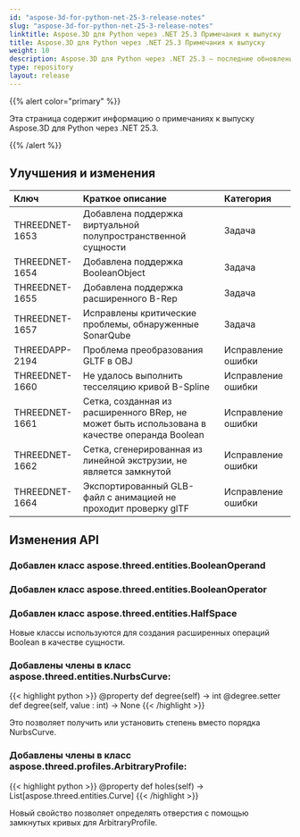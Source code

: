 ```yaml
---
id: "aspose-3d-for-python-net-25-3-release-notes"
slug: "aspose-3d-for-python-net-25-3-release-notes"
linktitle: Aspose.3D для Python через .NET 25.3 Примечания к выпуску
title: Aspose.3D для Python через .NET 25.3 Примечания к выпуску
weight: 10
description: Aspose.3D для Python через .NET 25.3 — последние обновления и исправления.
type: repository
layout: release
---
```


{{% alert color="primary" %}}

Эта страница содержит информацию о примечаниях к выпуску Aspose.3D для Python через .NET 25.3.

{{% /alert %}}
## **Улучшения и изменения**
|**Ключ**|**Краткое описание**|**Категория**|
| :- | :- | :- |
| THREEDNET-1653 | Добавлена поддержка виртуальной полупространственной сущности | Задача |
| THREEDNET-1654 | Добавлена поддержка BooleanObject | Задача |
| THREEDNET-1655 | Добавлена поддержка расширенного B-Rep | Задача |
| THREEDNET-1657 | Исправлены критические проблемы, обнаруженные SonarQube | Задача |
| THREEDAPP-2194 | Проблема преобразования GLTF в OBJ | Исправление ошибки |
| THREEDNET-1660 | Не удалось выполнить тесселяцию кривой B-Spline | Исправление ошибки |
| THREEDNET-1661 | Сетка, созданная из расширенного BRep, не может быть использована в качестве операнда Boolean | Исправление ошибки |
| THREEDNET-1662 | Сетка, сгенерированная из линейной экструзии, не является замкнутой | Исправление ошибки |
| THREEDNET-1664 | Экспортированный GLB-файл с анимацией не проходит проверку glTF | Исправление ошибки |

## Изменения API ##

### Добавлен класс **aspose.threed.entities.BooleanOperand**
### Добавлен класс **aspose.threed.entities.BooleanOperator**
### Добавлен класс **aspose.threed.entities.HalfSpace**

Новые классы используются для создания расширенных операций Boolean в качестве сущности.

### Добавлены члены в класс **aspose.threed.entities.NurbsCurve**:

{{< highlight python >}}
        @property
        def degree(self) -> int
        @degree.setter
        def degree(self, value : int) -> None
{{< /highlight >}}

Это позволяет получить или установить степень вместо порядка NurbsCurve.


### Добавлены члены в класс **aspose.threed.profiles.ArbitraryProfile**:

{{< highlight python >}}
        @property
        def holes(self) -> List[aspose.threed.entities.Curve]
{{< /highlight >}}

Новый свойство позволяет определять отверстия с помощью замкнутых кривых для ArbitraryProfile.